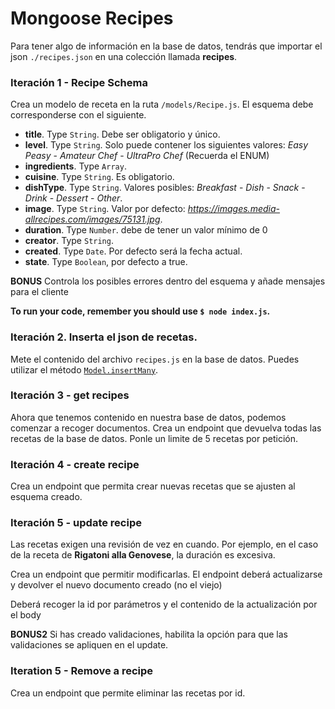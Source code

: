 # Mongoose Recipes

Para tener algo de información en la base de datos, tendrás que importar el json `./recipes.json` en una colección llamada **recipes**.

### Iteración 1 - Recipe Schema

Crea un modelo de receta en la ruta `/models/Recipe.js`. El esquema debe corresponderse con el siguiente.

-   **title**. Type `String`. Debe ser obligatorio y único.
-   **level**. Type `String`. Solo puede contener los siguientes valores: _Easy Peasy_ - _Amateur Chef_ - _UltraPro Chef_ (Recuerda el ENUM)
-   **ingredients**. Type `Array`.
-   **cuisine**. Type `String`. Es obligatorio.
-   **dishType**. Type `String`. Valores posibles: _Breakfast_ - _Dish_ - _Snack_ - _Drink_ - _Dessert_ - _Other_.
-   **image**. Type `String`. Valor por defecto: _https://images.media-allrecipes.com/images/75131.jpg_.
-   **duration**. Type `Number`. debe de tener un valor mínimo de 0
-   **creator**. Type `String`.
-   **created**. Type `Date`. Por defecto será la fecha actual.
-   **state**. Type `Boolean`, por defecto a true.

**BONUS** Controla los posibles errores dentro del esquema y añade mensajes para el cliente

**To run your code, remember you should use `$ node index.js`.**

### Iteración 2. Inserta el json de recetas.

Mete el contenido del archivo `recipes.js` en la base de datos. Puedes utilizar el método [`Model.insertMany`](https://mongoosejs.com/docs/api.html#model_Model.insertMany).

### Iteración 3 - get recipes

Ahora que tenemos contenido en nuestra base de datos, podemos comenzar a recoger documentos. Crea un endpoint que devuelva todas las recetas de la base de datos. Ponle un limite de 5 recetas por petición.

### Iteración 4 - create recipe

Crea un endpoint que permita crear nuevas recetas que se ajusten al esquema creado.

### Iteración 5 - update recipe

Las recetas exigen una revisión de vez en cuando. Por ejemplo, en el caso de la receta de **Rigatoni alla Genovese**, la duración es excesiva.

Crea un endpoint que permitir modificarlas. El endpoint deberá actualizarse y devolver el nuevo documento creado (no el viejo)

Deberá recoger la id por parámetros y el contenido de la actualización por el body

**BONUS2** Si has creado validaciones, habilita la opción para que las validaciones se apliquen en el update.

### Iteration 5 - Remove a recipe

Crea un endpoint que permite eliminar las recetas por id.

